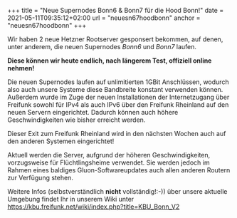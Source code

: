 +++
title =  "Neue Supernodes Bonn6 & Bonn7 für die Hood Bonn!"
date = 2021-05-11T09:35:12+02:00
url = "neuesn67hoodbonn"
anchor = "neuesn67hoodbonn"
+++

Wir haben 2 neue Hetzner Rootserver gesponsert bekommen, auf denen, unter anderem, die neuen Supernodes *Bonn6* und *Bonn7* laufen. 

**Diese können wir heute endlich, nach längerem Test, offiziell online nehmen!**

Die neuen Supernodes laufen auf unlimitierten 1GBit Anschlüssen, wodurch also auch unsere Systeme diese Bandbreite konstant verwenden können. 
Außerdem wurde im Zuge der neuen Installationen der Internetzugang über Freifunk sowohl für IPv4 
als auch IPv6 über den Freifunk Rheinland auf den neuen Servern eingerichtet. Dadurch können auch höhere Geschwindigkeiten wie bisher erreicht werden.

Dieser Exit zum Freifunk Rheinland wird in den nächsten Wochen auch auf den anderen Systemen eingerichtet! 

Aktuell werden die Server, aufgrund der höheren Geschwindigkeiten, vorzugsweise für Flüchtlingsheime verwendet. Sie werden jedoch im Rahmen eines baldiges Gluon-Softwareupdates auch allen anderen Routern zur Verfügung stehen. 


Weitere Infos (selbstverständlich **nicht** vollständig!:-)) über unsere aktuelle Umgebung findet Ihr in unserem Wiki unter https://kbu.freifunk.net/wiki/index.php?title=KBU_Bonn_V2
